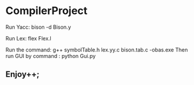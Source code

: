 # CompilerProject

Run Yacc:
bison -d Bison.y

Run Lex:
flex Flex.l

Run the command: g++ symbolTable.h lex.yy.c bison.tab.c -obas.exe
Then run GUI by command : python Gui.py
## Enjoy++;
